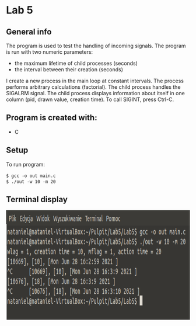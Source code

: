 # Lab 5

## General info
The program is used to test the handling of incoming signals. The program is run with two numeric parameters:
* the maximum lifetime of child processes (seconds) 
* the interval between their creation (seconds)

I create a new process in the main loop at constant intervals. The process performs arbitrary calculations (factorial). The child process handles the SIGALRM signal. The child process displays information about itself in one column (pid, drawn value, creation time). To call SIGINT, press Ctrl-C.

## Program is created with:
* C

## Setup
To run program:
```
$ gcc -o out main.c
$ ./out -w 10 -m 20
```

## Terminal display
<img src ="Terminal.PNG" widith="400" height="300">
